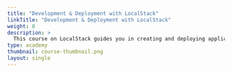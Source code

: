 ```yaml
---
title: "Development & Deployment with LocalStack"
linkTitle: "Development & Deployment with LocalStack"
weight: 8
description: >
  This course on LocalStack guides you in creating and deploying applications using LocalStack. We cover scenarios around deploying applications with various integrations, such as Terraform and CloudFormation, and integrating CI workflows for your AWS applications. In addition, you will learn about the IAM Policy Stream for automatically generating required IAM policies and Cloud Pods for team collaboration & debugging. Explore the course to learn more about LocalStack and enjoy the learning experience.
type: academy
thumbnail: course-thumbnail.png
layout: single
---
```

